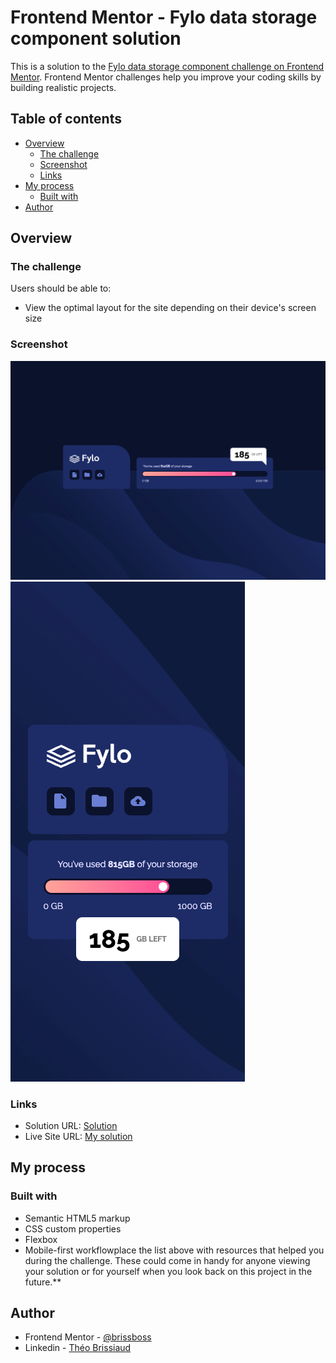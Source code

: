 # Frontend Mentor - Fylo data storage component solution

This is a solution to the [Fylo data storage component challenge on Frontend Mentor](https://www.frontendmentor.io/challenges/fylo-data-storage-component-1dZPRbV5n). Frontend Mentor challenges help you improve your coding skills by building realistic projects. 

## Table of contents

- [Overview](#overview)
  - [The challenge](#the-challenge)
  - [Screenshot](#screenshot)
  - [Links](#links)
- [My process](#my-process)
  - [Built with](#built-with)
- [Author](#author)

## Overview

### The challenge

Users should be able to:

- View the optimal layout for the site depending on their device's screen size

### Screenshot

![](./images/screenshot_desktop.png)
![](./images/screenshot_mobile.png)

### Links

- Solution URL: [Solution](https://your-solution-url.com)
- Live Site URL: [My solution](https://your-live-site-url.com)

## My process

### Built with

- Semantic HTML5 markup
- CSS custom properties
- Flexbox
- Mobile-first workflowplace the list above with resources that helped you during the challenge. These could come in handy for anyone viewing your solution or for yourself when you look back on this project in the future.**

## Author

- Frontend Mentor - [@brissboss](https://www.frontendmentor.io/profile/brissboss)
- Linkedin - [Théo Brissiaud](https://www.linkedin.com/in/théo-brissiaud-847151218)
